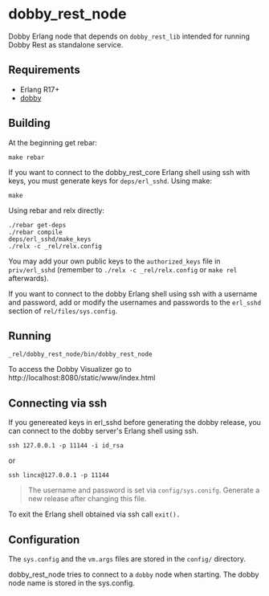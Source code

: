 # dobby_rest_node

Dobby Erlang node that depends on `dobby_rest_lib` intended for running
Dobby Rest as standalone service.

## Requirements
- Erlang R17+
- [dobby](https://github.com/FlowForwarding/dobby)

## Building
At the beginning get rebar:
```shell
make rebar
```

If you want to connect to the dobby_rest_core Erlang shell using ssh with
keys, you must
generate keys for `deps/erl_sshd`.  Using make:
```shell
make
```
Using rebar and relx directly:
```shell
./rebar get-deps
./rebar compile
deps/erl_sshd/make_keys
./relx -c _rel/relx.config
```
You may add your own public keys to the `authorized_keys` file in
`priv/erl_sshd` (remember to `./relx -c _rel/relx.config` or `make rel`
afterwards).

If you want to connect to the dobby Erlang shell using ssh with
a username and password,
add or modify the usernames and passwords
to the `erl_sshd` section of `rel/files/sys.config`.

## Running
```shell
_rel/dobby_rest_node/bin/dobby_rest_node
```

To access the Dobby Visualizer go to http://localhost:8080/static/www/index.html

## Connecting via ssh
If you genereated keys in erl_sshd before generating the dobby release,
you can connect to the dobby server's Erlang shell using ssh.
```shell
ssh 127.0.0.1 -p 11144 -i id_rsa
```

or

```shell
ssh lincx@127.0.0.1 -p 11144
```

> The username and password is set via `config/sys.conifg`. Generate
> a new release after changing this file.

To exit the Erlang shell obtained via ssh call `exit().`

## Configuration

The `sys.config` and the `vm.args` files are stored in the `config/` directory.

dobby_rest_node tries to connect to a `dobby` node when starting. The dobby
node name is stored in the sys.config.


